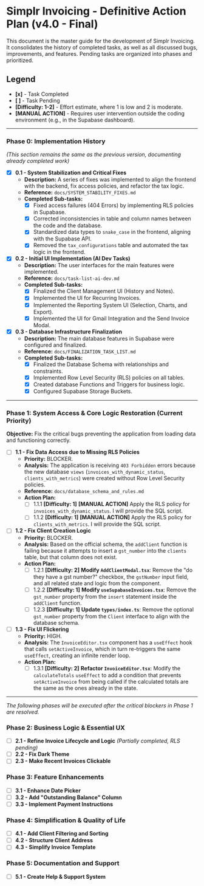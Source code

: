 # Simplr Invoicing - Definitive Action Plan (v4.0 - Final)

This document is the master guide for the development of Simplr Invoicing. It consolidates the history of completed tasks, as well as all discussed bugs, improvements, and features. Pending tasks are organized into phases and prioritized.

## Legend
- **[x]** - Task Completed
- **[ ]** - Task Pending
- **[Difficulty: 1-2]** - Effort estimate, where 1 is low and 2 is moderate.
- **[MANUAL ACTION]** - Requires user intervention outside the coding environment (e.g., in the Supabase dashboard).

---

### Phase 0: Implementation History
*(This section remains the same as the previous version, documenting already completed work)*

- [x] **0.1 - System Stabilization and Critical Fixes**
  - **Description:** A series of fixes was implemented to align the frontend with the backend, fix access policies, and refactor the tax logic.
  - **Reference:** `docs/SYSTEM_STABILITY_FIXES.md`
  - **Completed Sub-tasks:**
    - [x] Fixed access failures (404 Errors) by implementing RLS policies in Supabase.
    - [x] Corrected inconsistencies in table and column names between the code and the database.
    - [x] Standardized data types to `snake_case` in the frontend, aligning with the Supabase API.
    - [x] Removed the `tax_configurations` table and automated the tax logic in the frontend.

- [x] **0.2 - Initial UI Implementation (AI Dev Tasks)**
  - **Description:** The user interfaces for the main features were implemented.
  - **Reference:** `docs/task-list-ai-dev.md`
  - **Completed Sub-tasks:**
    - [x] Finalized the Client Management UI (History and Notes).
    - [x] Implemented the UI for Recurring Invoices.
    - [x] Implemented the Reporting System UI (Selection, Charts, and Export).
    - [x] Implemented the UI for Gmail Integration and the Send Invoice Modal.

- [x] **0.3 - Database Infrastructure Finalization**
  - **Description:** The main database features in Supabase were configured and finalized.
  - **Reference:** `docs/FINALIZATION_TASK_LIST.md`
  - **Completed Sub-tasks:**
    - [x] Finalized the Database Schema with relationships and constraints.
    - [x] Implemented Row Level Security (RLS) policies on all tables.
    - [x] Created database Functions and Triggers for business logic.
    - [x] Configured Supabase Storage Buckets.

---

### Phase 1: System Access & Core Logic Restoration (Current Priority)

**Objective:** Fix the critical bugs preventing the application from loading data and functioning correctly.

- [ ] **1.1 - Fix Data Access due to Missing RLS Policies**
  - **Priority:** BLOCKER.
  - **Analysis:** The application is receiving `403 Forbidden` errors because the new database `views` (`invoices_with_dynamic_status`, `clients_with_metrics`) were created without Row Level Security policies.
  - **Reference:** `docs/database_schema_and_rules.md`
  - **Action Plan:**
    - [ ] 1.1.1 **[Difficulty: 1]** **[MANUAL ACTION]** Apply the RLS policy for `invoices_with_dynamic_status`. I will provide the SQL script.
    - [ ] 1.1.2 **[Difficulty: 1]** **[MANUAL ACTION]** Apply the RLS policy for `clients_with_metrics`. I will provide the SQL script.

- [ ] **1.2 - Fix Client Creation Logic**
  - **Priority:** BLOCKER.
  - **Analysis:** Based on the official schema, the `addClient` function is failing because it attempts to insert a `gst_number` into the `clients` table, but that column does not exist.
  - **Action Plan:**
    - [ ] 1.2.1 **[Difficulty: 2]** **Modify `AddClientModal.tsx`**: Remove the "do they have a gst number?" checkbox, the `gstNumber` input field, and all related state and logic from the component.
    - [ ] 1.2.2 **[Difficulty: 1]** **Modify `useSupabaseInvoices.tsx`**: Remove the `gst_number` property from the `insert` statement inside the `addClient` function.
    - [ ] 1.2.3 **[Difficulty: 1]** **Update `types/index.ts`**: Remove the optional `gst_number` property from the `Client` interface to align with the database schema.

- [ ] **1.3 - Fix UI Flickering**
  - **Priority:** HIGH.
  - **Analysis:** The `InvoiceEditor.tsx` component has a `useEffect` hook that calls `setActiveInvoice`, which in turn re-triggers the same `useEffect`, creating an infinite render loop.
  - **Action Plan:**
    - [ ] 1.3.1 **[Difficulty: 2]** **Refactor `InvoiceEditor.tsx`**: Modify the `calculateTotals` `useEffect` to add a condition that prevents `setActiveInvoice` from being called if the calculated totals are the same as the ones already in the state.

---
*The following phases will be executed after the critical blockers in Phase 1 are resolved.*

### Phase 2: Business Logic & Essential UX
- [ ] **2.1 - Refine Invoice Lifecycle and Logic** *(Partially completed, RLS pending)*
- [ ] **2.2 - Fix Dark Theme**
- [ ] **2.3 - Make Recent Invoices Clickable**

### Phase 3: Feature Enhancements
- [ ] **3.1 - Enhance Date Picker**
- [ ] **3.2 - Add "Outstanding Balance" Column**
- [ ] **3.3 - Implement Payment Instructions**

### Phase 4: Simplification & Quality of Life
- [ ] **4.1 - Add Client Filtering and Sorting**
- [ ] **4.2 - Structure Client Address**
- [ ] **4.3 - Simplify Invoice Template**

### Phase 5: Documentation and Support
- [ ] **5.1 - Create Help & Support System**
